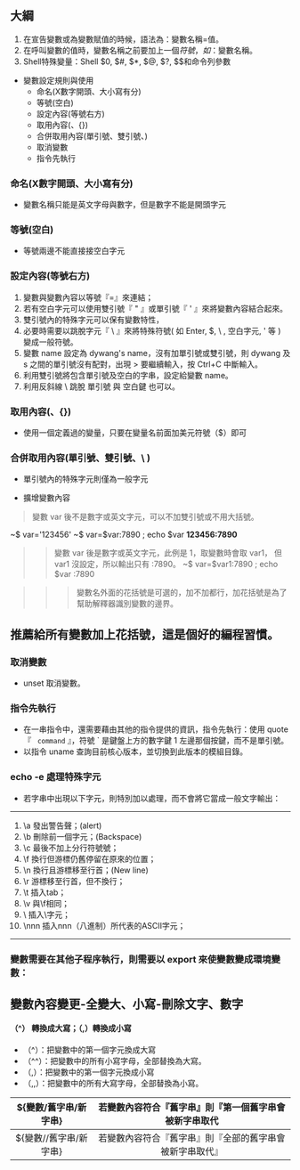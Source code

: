 ## 大綱
1. 在宣告變數或為變數賦值的時候，語法為：變數名稱=值。
2. 在呼叫變數的值時，變數名稱之前要加上一個$符號，如：$變數名稱。
3. Shell特殊變量：Shell $0, $#, $*, $@, $?, $$和命令列參數


* 變數設定規則與使用
    * 命名(X數字開頭、大小寫有分)
    * 等號(空白)
    * 設定內容(等號右方)
    * 取用內容($、${})
    * 合併取用內容(單引號、雙引號、\)
    * 取消變數
    * 指令先執行

### 命名(X數字開頭、大小寫有分)

* 變數名稱只能是英文字母與數字，但是數字不能是開頭字元

### 等號(空白)

* 等號兩邊不能直接接空白字元

### 設定內容(等號右方)

1. 變數與變數內容以等號『=』來連結；
2. 若有空白字元可以使用雙引號『 " 』或單引號『 ' 』來將變數內容結合起來。
3. 雙引號內的特殊字元可以保有變數特性，
4. 必要時需要以跳脫字元『 \ 』來將特殊符號( 如 Enter, $, \ , 空白字元, ' 等 ) 變成一般符號。
5. 變數 name 設定為 dywang's name，沒有加單引號或雙引號，則 dywang 及 s 之間的單引號沒有配對，出現 > 要繼續輸入，按 Ctrl+C 中斷輸入。
6. 利用雙引號將包含單引號及空白的字串，設定給變數 name。
7. 利用反斜線 \ 跳脫 單引號 與 空白鍵 也可以。

### 取用內容($、${})

* 使用一個定義過的變量，只要在變量名前面加美元符號（$）即可

### 合併取用內容(單引號、雙引號、\ )

* 單引號內的特殊字元則僅為一般字元

* 擴增變數內容
> 變數 var 後不是數字或英文字元，可以不加雙引號或不用大括號。

~$ var='123456'
~$ var=$var:7890 ; echo $var
**123456:7890**

>> 變數 var 後是數字或英文字元，此例是 1，取變數時會取 var1，
但 var1 沒設定，所以輸出只有 :7890。
~$ var=$var1:7890 ; echo $var
:7890

>>> 變數名外面的花括號是可選的，加不加都行，加花括號是為了幫助解釋器識別變數的邊界。

## 推薦給所有變數加上花括號，這是個好的編程習慣。


### 取消變數
* unset 取消變數。

### 指令先執行
* 在一串指令中，還需要藉由其他的指令提供的資訊，指令先執行：使用 quote 『 ` command` 』，符號 ` 是鍵盤上方的數字鍵 1 左邊那個按鍵，而不是單引號。
* 以指令 uname 查詢目前核心版本，並切換到此版本的模組目錄。


### echo -e 處理特殊字元
* 若字串中出現以下字元，則特別加以處理，而不會將它當成一般文字輸出：
---
1.   \a 發出警告聲；(alert)
2.   \b 刪除前一個字元；(Backspace)
3.   \c 最後不加上分行符號號；
4.   \f 換行但游標仍舊停留在原來的位置；
5.   \n 換行且游標移至行首；(New line)
6.   \r 游標移至行首，但不換行；
7.   \t 插入tab；
8.   \v 與\f相同；
9.   \\ 插入\字元；
10. \nnn 插入nnn（八進制）所代表的ASCII字元；

---

### 變數需要在其他子程序執行，則需要以 export 來使變數變成環境變數：


## 變數內容變更-全變大、小寫-刪除文字、數字


#### （^） 轉換成大寫；（,）轉換成小寫
* （^）：把變數中的第一個字元換成大寫
* （^^）：把變數中的所有小寫字母，全部替換為大寫。
* （,）：把變數中的第一個字元換成小寫
* （,,）：把變數中的所有大寫字母，全部替換為小寫。

| ${變數/舊字串/新字串} | 若變數內容符合『舊字串』則『第一個舊字串會被新字串取代 |
| :----: | :----: |
| ${變數//舊字串/新字串} | 若變數內容符合『舊字串』則『全部的舊字串會被新字串取代』 |
